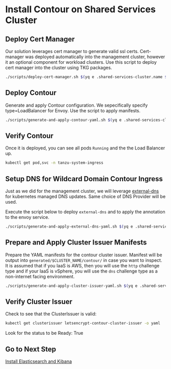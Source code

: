 # Install Contour on Shared Services Cluster

## Deploy Cert Manager

Our solution leverages cert manager to generate valid ssl certs.  Cert-manager was deployed automatically into the management cluster, however it an optional component for workload clusters.  Use this script to deploy cert manager into the cluster using TKG packages.

```bash
./scripts/deploy-cert-manager.sh $(yq e .shared-services-cluster.name $PARAMS_YAML)
```

## Deploy Contour

Generate and apply Contour configuration. We sepecifically specify type=LoadBalancer for Envoy.  Use the script to apply manifests.

```bash
./scripts/generate-and-apply-contour-yaml.sh $(yq e .shared-services-cluster.name $PARAMS_YAML)
```

## Verify Contour

Once it is deployed, you can see all pods `Running` and the the Load Balancer up.  

```bash
kubectl get pod,svc -n tanzu-system-ingress
```

## Setup DNS for Wildcard Domain Contour Ingress

Just as we did for the management cluster, we will leverage [external-dns](https://github.com/kubernetes-sigs/external-dns) for kubernetes managed DNS updates. Same choice of DNS Provider will be used.

Execute the script below to deploy `external-dns` and to apply the annotation to the envoy service.

```bash
./scripts/generate-and-apply-external-dns-yaml.sh $(yq e .shared-services-cluster.name $PARAMS_YAML)
```

## Prepare and Apply Cluster Issuer Manifests

Prepare the YAML manifests for the contour cluster issuer.  Manifest will be output into `generated/$CLUSTER_NAME/contour/` in case you want to inspect. It is assumed that if you IaaS is AWS, then you will use the `http` challenge type and if your IaaS is vSphere, you will use the `dns` challenge type as a non-internet facing environment.

```bash
./scripts/generate-and-apply-cluster-issuer-yaml.sh $(yq e .shared-services-cluster.name $PARAMS_YAML)
```

## Verify Cluster Issuer

Check to see that the ClusterIssuer is valid:

```bash
kubectl get clusterissuer letsencrypt-contour-cluster-issuer -o yaml
```

Look for the status to be Ready: True

## Go to Next Step

[Install Elasticsearch and Kibana](06_ek_ssc.md)
